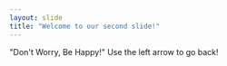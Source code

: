 ```yaml
---
layout: slide
title: "Welcome to our second slide!"
---
```

"Don't Worry, Be Happy!"
Use the left arrow to go back!
